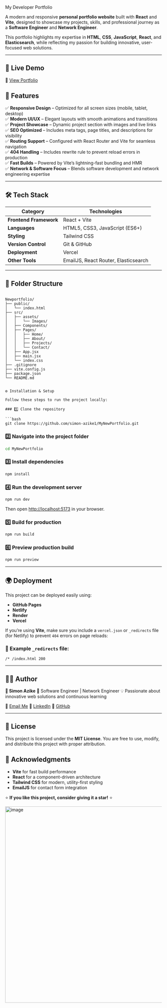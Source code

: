  My Developer Portfolio

A modern and responsive **personal portfolio website** built with **React** and **Vite**, designed to showcase my projects, skills, and professional journey as a **Software Engineer** and **Network Engineer**.  

This portfolio highlights my expertise in **HTML**, **CSS**, **JavaScript**, **React**, and **Elasticsearch**, while reflecting my passion for building innovative, user-focused web solutions.

---

## 🚀 Live Demo

🔗 [View Portfolio](https://my-new-portfolio-8zg5.vercel.app/)


## 🧩 Features

✅ **Responsive Design** – Optimized for all screen sizes (mobile, tablet, desktop)  
✅ **Modern UI/UX** – Elegant layouts with smooth animations and transitions  
✅ **Project Showcase** – Dynamic project section with images and live links  
✅ **SEO Optimized** – Includes meta tags, page titles, and descriptions for visibility  
✅ **Routing Support** – Configured with React Router and Vite for seamless navigation  
✅ **404 Handling** – Includes rewrite rule to prevent reload errors in production  
✅ **Fast Builds** – Powered by Vite’s lightning-fast bundling and HMR  
✅ **Network & Software Focus** – Blends software development and network engineering expertise  

---

## 🛠️ Tech Stack

| Category | Technologies |
|-----------|---------------|
| **Frontend Framework** | React + Vite |
| **Languages** | HTML5, CSS3, JavaScript (ES6+) |
| **Styling** | Tailwind CSS |
| **Version Control** | Git & GitHub |
| **Deployment** | Vercel |
| **Other Tools** | EmailJS, React Router, Elasticsearch |

---

## 📂 Folder Structure

```

Newportfolio/
├── public/
│   └── index.html
├── src/
│   ├── assets/
│   │   └── Images/
│   ├── Components/
│   ├── Pages/
│   │   ├── Home/
│   │   ├── About/
│   │   ├── Projects/
│   │   └── Contact/
│   ├── App.jsx
│   ├── main.jsx
│   └── index.css
├── .gitignore
├── vite.config.js
├── package.json
└── README.md


⚙️ Installation & Setup

Follow these steps to run the project locally:

### 1️⃣ Clone the repository

```bash
git clone https://github.com/simon-azike1/MyNewPortfolio.git
````

### 2️⃣ Navigate into the project folder

```bash
cd MyNewPortfolio
```

### 3️⃣ Install dependencies

```bash
npm install
```

### 4️⃣ Run the development server

```bash
npm run dev
```

Then open [http://localhost:5173](http://localhost:5173) in your browser.

### 5️⃣ Build for production

```bash
npm run build
```

### 6️⃣ Preview production build

```bash
npm run preview
```

---

## 🌍 Deployment

This project can be deployed easily using:

* **GitHub Pages**
* **Netlify**
* **Render**
* **Vercel**

If you’re using **Vite**, make sure you include a `vercel.json` or `_redirects` file (for Netlify) to prevent `404` errors on page reloads:

### 🔧 Example `_redirects` file:

```
/* /index.html 200
```

---

## 👨‍💻 Author

**👋 Simon Azike**
💼 Software Engineer | Network Engineer
💡 Passionate about innovative web solutions and continuous learning

📧 [Email Me](mailto:simonazike155@gmail.com)
🔗 [LinkedIn](https://www.linkedin.com/in/simon-azike/)
🐙 [GitHub](https://github.com/simon-azike1)

---

## 🪪 License

This project is licensed under the **MIT License**.
You are free to use, modify, and distribute this project with proper attribution.

## 💬 Acknowledgments
* **Vite** for fast build performance
* **React** for a component-driven architecture
* **Tailwind CSS** for modern, utility-first styling
* **EmailJS** for contact form integration


⭐ **If you like this project, consider giving it a star!** ⭐

<img width="1335" height="629" alt="image" src="https://github.com/user-attachments/assets/b953b743-7d82-44ae-bb5c-c8cec67fd62a" />
